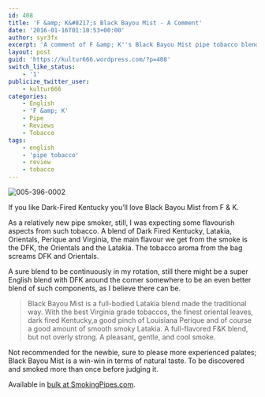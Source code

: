 ```yaml
---
id: 408
title: 'F &amp; K&#8217;s Black Bayou Mist - A Comment'
date: '2016-01-16T01:10:53+00:00'
author: syr3fx
excerpt: 'A comment of F &amp; K''s Black Bayou Mist pipe tobacco blend.'
layout: post
guid: 'https://kultur666.wordpress.com/?p=408'
switch_like_status:
    - '1'
publicize_twitter_user:
    - kultur666
categories:
    - English
    - 'F &amp; K'
    - Pipe
    - Reviews
    - Tobacco
tags:
    - english
    - 'pipe tobacco'
    - review
    - tobacco
---
```


![005-396-0002](http://localhost:8080/wp-content/uploads/2016/01/005-396-0002.jpg)

If you like Dark-Fired Kentucky you’ll love Black Bayou Mist from F &amp; K.

As a relatively new pipe smoker, still, I was expecting some flavourish aspects from such tobacco. A blend of Dark Fired Kentucky, Latakia, Orientals, Perique and Virginia, the main flavour we get from the smoke is the DFK, the Orientals and the Latakia. The tobacco aroma from the bag screams DFK and Orientals.

A sure blend to be continuously in my rotation, still there might be a super English blend with DFK around the corner somewhere to be an even better blend of such components, as I believe there can be.

> Black Bayou Mist is a full-bodied Latakia blend made the traditional way. With the best Virginia grade tobaccos, the finest oriental leaves, dark fired Kentucky,a good pinch of Louisiana Perique and of course a good amount of smooth smoky Latakia. A full-flavored F&amp;K blend, but not overly strong. A pleasant, gentle, and cool smoke.

Not recommended for the newbie, sure to please more experienced palates; Black Bayou Mist is a win-win in terms of natural taste. To be discovered and smoked more than once before judging it.

Available in [bulk at SmokingPipes.com](http://www.smokingpipes.com/tobacco/by-maker/fandk/bulk/moreinfo.cfm?product_id=39822).